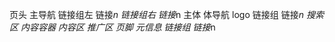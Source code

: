 页头
    主导航
        链接组左
            链接*n
        链接组右
            链接*n
主体
    体导航
        logo
        链接组
            链接*n
        搜索区
    内容容器
        内容区
        推广区
页脚
    元信息
    链接组
        链接*n